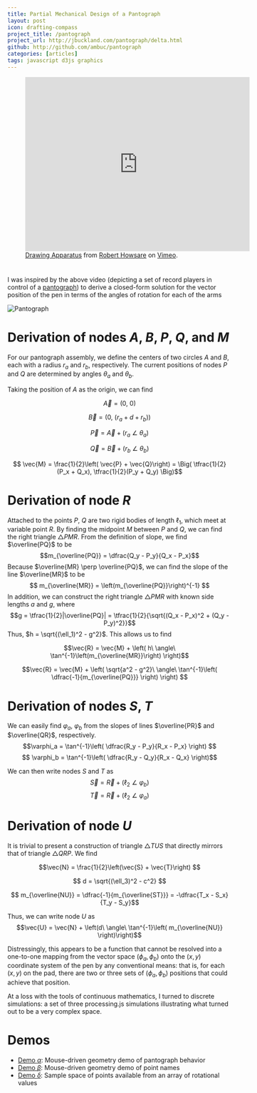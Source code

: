 ```yaml
---
title: Partial Mechanical Design of a Pantograph
layout: post
icon: drafting-compass
project_title: /pantograph
project_url: http://jbuckland.com/pantograph/delta.html
github: http://github.com/ambuc/pantograph
categories: [articles]
tags: javascript d3js graphics
---
```

<figure class="figure" style='width: 100%; height: 400px;'>
  <iframe class="figure-img img-fluid img-rounded" src="https://player.vimeo.com/video/31933085?color=ffffff&title=0&byline=0&portrait=0" frameborder="0" webkitallowfullscreen mozallowfullscreen allowfullscreen style='width:100%; height:390px;'></iframe>
  <figcaption class="figure-caption text-xs-right">
   <a href="https://vimeo.com/31933085">Drawing Apparatus</a> from <a href="https://vimeo.com/user7412944">Robert Howsare</a> on <a href="https://vimeo.com">Vimeo</a>.
  </figcaption>
</figure>
<br/>

I was inspired by the above video (depicting a set of record players in control of a [pantograph](http://en.wikipedia.org/wiki/Pantograph)) to derive a closed-form solution for the vector position of the pen in terms of the angles of rotation for each of the arms

![Pantograph](http://33.media.tumblr.com/658c3725652040e76bcb695886fb89f2/tumblr_inline_n2ka0yYvp41qzj7s0.png)

# Derivation of nodes $A$, $B$, $P$, $Q$, and $M$
For our pantograph assembly, we define the centers of two circles $A$ and $B$, each with a radius $r_a$ and $r_b$, respectively. The current positions of nodes $P$ and $Q$ are determined by angles $\theta_a$ and $\theta_b$.

Taking the position of $A$ as the origin, we can find

$$ \vec{A} = \Big(0,\ 0\Big) $$

$$ \vec{B} = \Big(0,\ (r_a + d + r_b)\Big) $$

$$ \vec{P} = \vec{A} + \Big( r_a\ \angle\ \theta_a \Big) $$

$$ \vec{Q} = \vec{B} + \Big( r_b\ \angle\ \theta_b \Big) $$

$$ \vec{M} = \frac{1}{2}\left( \vec{P} + \vec{Q}\right) = \Big( \tfrac{1}{2}(P_x + Q_x), \tfrac{1}{2}(P_y + Q_y) \Big)$$

# Derivation of node $R$
Attached to the points $P$, $Q$ are two rigid bodies of length $\ell_1$, which meet at variable point $R$. By finding the midpoint $M$ between $P$ and $Q$, we can find the right triangle $\triangle PMR$. From the definition of slope, we find $\overline{PQ}$ to be
$$m_{\overline{PQ}} = \dfrac{Q_y - P_y}{Q_x - P_x}$$
Because $\overline{MR} \perp \overline{PQ}$, we can find the slope of the line $\overline{MR}$ to be $$ m_{\overline{MR}} = \left(m_{\overline{PQ}}\right)^{-1} $$ 
In addition, we can construct the right triangle $\triangle PMR$ with known side lengths $a$ and $g$, where
$$g = \tfrac{1}{2}|\overline{PQ}| = \tfrac{1}{2}{\sqrt{(Q_x - P_x)^2 + (Q_y - P_y)^2}}$$
Thus, $h = \sqrt{(\ell_1)^2 - g^2}$. This allows us to find

$$\vec{R} = \vec{M} + \left( h\ \angle\ \tan^{-1}\left(m_{\overline{MR}}\right) \right)$$

$$\vec{R} = \vec{M} + \left( \sqrt{a^2 - g^2}\ \angle\ \tan^{-1}\left( \dfrac{-1}{m_{\overline{PQ}}} \right) \right) $$

# Derivation of nodes $S$, $T$
We can easily find $\varphi_a$, $\varphi_b$ from the slopes of lines $\overline{PR}$ and $\overline{QR}$, respectively.
$$\varphi_a = \tan^{-1}\left( \dfrac{R_y - P_y}{R_x - P_x} \right) $$ $$
\varphi_b = \tan^{-1}\left( \dfrac{R_y - Q_y}{R_x - Q_x} \right)$$

We can then write nodes $S$ and $T$ as
$$\vec{S} = \vec{R} + \left( \ell_2\ \angle\ \varphi_b\right) $$ $$
\vec{T} = \vec{R} + \left( \ell_2\ \angle\ \varphi_a\right)$$

# Derivation of node $U$
It is trivial to present a construction of triangle $\triangle TUS$ that directly mirrors that of triangle $\triangle QRP$. We find

$$\vec{N} = \frac{1}{2}\left(\vec{S} + \vec{T}\right) $$

$$ d = \sqrt{(\ell_3)^2 - c^2} $$

$$ m_{\overline{NU}} = \dfrac{-1}{m_{\overline{ST}}} = -\dfrac{T_x - S_x}{T_y - S_y}$$

Thus, we can write node $U$ as
$$\vec{U} = \vec{N} + \left(d\ \angle\ \tan^{-1}\left( m_{\overline{NU}} \right)\right)$$

Distressingly, this appears to be a function that cannot be resolved into a one-to-one mapping from the vector space $(\phi_a, \phi_b)$ onto the $(x,y)$ coordinate system of the pen by any conventional means: that is, for each $(x,y)$ on the pad, there are two or three sets of $(\phi_a, \phi_b)$ positions that could achieve that position.

At a loss with the tools of continuous mathematics, I turned to discrete simulations: a set of three processing.js simulations illustrating what turned out to be a very complex space.

<script src="https://cdnjs.cloudflare.com/ajax/libs/processing.js/1.4.8/processing.min.js"></script>

# Demos

 - [Demo $\alpha$](http://ambuc.github.io/pantograph/alpha.html): Mouse-driven geometry demo of pantograph behavior
 - [Demo $\beta$](http://ambuc.github.io/pantograph/beta.html): Mouse-driven geometry demo of point names
 - [Demo $\delta$](http://ambuc.github.io/pantograph/delta.html): Sample space of points available from an array of rotational values
